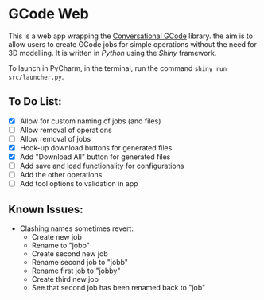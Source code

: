 # GCode Web

This is a web app wrapping the [Conversational GCode](github.com/janion/ConversationalGCode) library. the aim is to allow users to create GCode jobs for simple operations without the need for 3D modelling. It is written in *Python* using the *Shiny* framework.

To launch in PyCharm, in the terminal, run the command `shiny run src/launcher.py`.

## To Do List:
- [X] Allow for custom naming of jobs (and files)
- [ ] Allow removal of operations
- [ ] Allow removal of jobs
- [X] Hook-up download buttons for generated files
- [X] Add "Download All" button for generated files
- [ ] Add save and load functionality for configurations
- [ ] Add the other operations
- [ ] Add tool options to validation in app

## Known Issues:
- Clashing names sometimes revert:
  - Create new job
  - Rename to "jobb"
  - Create second new job
  - Rename second job to "jobb"
  - Rename first job to "jobby"
  - Create third new job
  - See that second job has been renamed back to "job"
